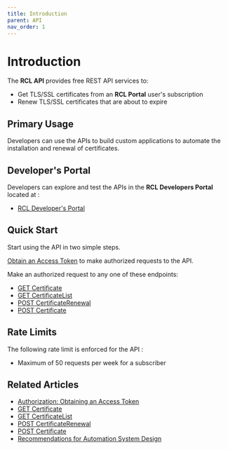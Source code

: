 ```yaml
---
title: Introduction
parent: API
nav_order: 1
---
```


# Introduction

The **RCL API** provides free REST API services to:

- Get TLS/SSL certificates from an **RCL Portal** user's subscription
- Renew TLS/SSL certificates that are about to expire

## Primary Usage

Developers can use the APIs to build custom applications to automate the installation and renewal of certificates.

## Developer's Portal

Developers can explore and test the APIs in the **RCL Developers Portal** located at :

- [RCL Developer's Portal](https://letsencryptapi.developer.azure-api.net/)

## Quick Start

Start using the API in two simple steps.

[Obtain an Access Token](./authorization) to make authorized requests to the API.

Make an authorized request to any one of these endpoints:

- [GET Certificate](./get-certificate)
- [GET CertificateList](./get-certificate-list)
- [POST CertificateRenewal](./post-certificate-renewal)
- [POST Certificate](./post-certificate)

## Rate Limits

The following rate limit is enforced for the API :

- Maximum of 50 requests per week for a subscriber

## Related Articles

- [Authorization: Obtaining an Access Token](./authorization)
- [GET Certificate](./get-certificate)
- [GET CertificateList](./get-certificate-list)
- [POST CertificateRenewal](./post-certificate-renewal)
- [POST Certificate](./post-certificate-renewal)
- [Recommendations for Automation System Design](./automation-system)